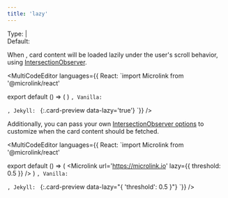 ```yaml
---
title: 'lazy'
---
```


Type: <TypeContainer><Type children='<boolean>'/> | <Type children='<object>'/></TypeContainer><br/>
Default: <Type children='true'/>

When <Type children='true'/>, card content will be loaded lazily under the user's scroll behavior, using [IntersectionObserver](https://developer.mozilla.org/en-US/docs/Web/API/Intersection_Observer_API).

<MultiCodeEditor languages={{
  React: `import Microlink from '@microlink/react' 
  
export default () => (
  <Microlink
    url='https://microlink.io'
    lazy
  />
)
`, Vanilla: `
<script>
  document.addEventListener('DOMContentLoaded', function (event) {
    microlink('a', { lazy: true })
  })
</script>
`, Jekyll: `
[](https://microlink.io){:.card-preview data-lazy='true'}
`}} 
/>

<Figcaption children='Using `lazy` allows to load content on-demand, avoiding unnecessary API calls' />

Additionally, you can pass your own [IntersectionObserver options](https://developer.mozilla.org/en-US/docs/Web/API/Intersection_Observer_API#Intersection_observer_options) to customize when the card content should be fetched.

<MultiCodeEditor languages={{
  React: `import Microlink from '@microlink/react' 
  
export default () => (
  <Microlink
    url='https://microlink.io'
    lazy={{ threshold: 0.5 }}
  />
)
`, Vanilla: `
<script>
  document.addEventListener('DOMContentLoaded', function (event) {
    microlink('a', { threshold: 0.5 })
  })
</script>
`, Jekyll: `
[](https://microlink.io){:.card-preview data-lazy="{ 'threshold': 0.5 }"}
`}} 
/>

<Figcaption children='The card content will be fetched when 50% of the card reaches the viewport.' />
